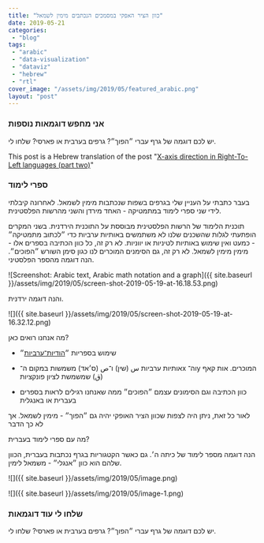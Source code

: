 ```yaml
---
title: "כוון הציר האפקי במסמכים הנכתבים מימין לשמאל"
date: 2019-05-21
categories: 
 - "blog"
tags: 
 - "arabic"
 - "data-visualization"
 - "dataviz"
 - "hebrew"
 - "rtl"
cover_image: "/assets/img/2019/05/featured_arabic.png"
layout: "post"
---
```


### אני מחפש דוגמאות נוספות

יש לכם דוגמה של גרף עברי ״הפוך״? גרפים בערבית או פארסי? שלחו לי.

This post is a Hebrew translation of the post "[X-axis direction in Right-To-Left languages (part two)](https://gorelik.net/2019/05/19/x-axis-direction-in-right-to-left-languages-part-two/)"


<!--more-->

### ספרי לימוד

בעבר כתבתי על העניין שלי בגרפים בשפות שנכתבות מימין לשמאל. לאחרונה קיבלתי לידי שני ספרי לימוד במתמטיקה - האחד מירדן והשני מהרשות הפלסטינית.

תוכנית הלימוד של הרשות הפלסטינית מבוססת על התוכנית הירדנית. בשני המקרים הופתעתי לגלות שהשכנים שלנו לא משתמשים באותיות ערביות כדי ״לכתוב מתמטיקה״ - כמעט ואין שימוש באותיות לטיניות או יווניות. לא רק זה, כל כוון הכתיבה בספרים אלו - מימין מימין לשמאל. לא רק זה, גם הסימנים המוכרים לנו כגון סימן השורש ״הפוכים״. הנה דוגמה מהספר הפלסטיני.

![Screenshot: Arabic text, Arabic math notation and a graph]({{ site.baseurl }}/assets/img/2019/05/screen-shot-2019-05-19-at-16.18.53.png)

והנה דוגמה ירדנית.

![]({{ site.baseurl }}/assets/img/2019/05/screen-shot-2019-05-19-at-16.32.12.png)

מה אנחנו רואים כאן?


* שימוש בספריות ״[הודיות־ערביות](https://he.wikipedia.org/wiki/%D7%A1%D7%A4%D7%A8%D7%95%D7%AA_%D7%94%D7%95%D7%93%D7%99%D7%95%D7%AA-%D7%A2%D7%A8%D7%91%D7%99%D7%95%D7%AA)״

* אותיות ערביות س (שין) ו־ص (ס׳אד) משמשות במקום ה־x וה־y המוכרים. 
אות קאף (ق) שמשמשת לציון פונקציות

* כוון הכתיבה וגם הסימונים עצמם ״הפוכים״ ממה שאנחנו רגילים לראות בספרים בעברית או באנגלית

לאור כל זאת, ניתן היה לצפות שכוון הציר האופקי יהיה גם ״הפוך״ - מימין לשמאל. אך לא כך הדבר

מה עם ספרי לימוד בעברית?

הנה דוגמה מספר לימוד של כיתה ה׳. גם כאשר הקטגוריות בגרף נכתבות בעברית, הכוון שלהם הוא כוון ״אנגלי״ - משמאל לימין.

![]({{ site.baseurl }}/assets/img/2019/05/image.png)

![]({{ site.baseurl }}/assets/img/2019/05/image-1.png)

### שלחו לי עוד דוגמאות

יש לכם דוגמה של גרף עברי ״הפוך״? גרפים בערבית או פארסי? שלחו לי.

 
